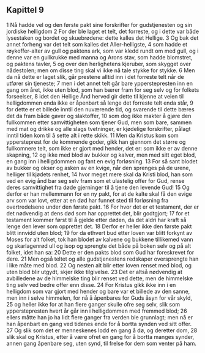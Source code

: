 ## Kapittel 9

1 Nå hadde vel og den første pakt sine forskrifter for gudstjenesten og sin jordiske helligdom
2 For der ble laget et telt, det forreste, og i dette var både lysestaken og bordet og skuebrødene: dette kalles det Hellige.
3 Og bak det annet forheng var det telt som kalles det Aller-helligste,
4 som hadde et røykoffer-alter av gull og paktens ark, som var kledd rundt om med gull, og i denne var en gullkrukke med manna og Arons stav, som hadde blomstret, og paktens tavler,
5 og over den herlighetens kjeruber, som skygget over nådestolen; men om disse ting skal vi ikke nå tale stykke for stykke.
6 Men da nå dette er laget slik, går prestene alltid inn i det forreste telt når de utfører sin tjeneste;
7 men i det annet telt går bare ypperstepresten inn en gang om året, ikke uten blod, som han bærer fram for seg selv og for folkets forseelser,
8 idet den Hellige Ånd herved gir dette til kjenne at veien til helligdommen enda ikke er åpenbart så lenge det forreste telt enda står,
9 for dette er et billede inntil den nuværende tid, og svarende til dette bæres det da fram både gaver og slaktoffer,
10 som dog ikke makter å gjøre den fullkommen etter samvittigheten som tjener Gud, men som bare, sammen med mat og drikke og alle slags tvetninger, er kjødelige forskrifter, pålagt inntil tiden kom til å sette alt i rette skikk.
11 Men da Kristus kom som yppersteprest for de kommende goder, gikk han gjennom det større og fullkomnere telt, som ikke er gjort med hender, det er: som ikke er av denne skapning,
12 og ikke med blod av bukker og kalver, men med sitt eget blod, en gang inn i helligdommen og fant en evig forløsning.
13 For så sant blodet av bukker og okser og asken av en kvige, når den sprenges på de urene, helliger til kjødets renhet,
14 hvor meget mere skal da Kristi blod, han som ved en evig ånd bar seg selv fram som et ulastelig offer for Gud, rense deres samvittighet fra døde gjerninger til å tjene den levende Gud!
15 Og derfor er han mellemmann for en ny pakt, for at de kalte skal få den evige arv som var lovt, etter at en død har funnet sted til forløsning fra overtredelsene under den første pakt.
16 For hvor det er et testament, der er det nødvendig at dens død som har opprettet det, blir godtgjort;
17 for et testament kommer først til å gjelde etter døden, da det aldri har kraft så lenge den lever som opprettet det.
18 Derfor er heller ikke den første pakt blitt innvidd uten blod;
19 for da ethvert bud etter loven var blitt forkynt av Moses for alt folket, tok han blodet av kalvene og bukkene tillikemed vann og skarlagenrød ull og isop og sprengte det både på boken selv og på alt folket, idet han sa:
20 Dette er den pakts blod som Gud har foreskrevet for dere.
21 Men også teltet og alle gudstjenestens redskaper oversprengte han i like måte med blod.
22 Og nesten alt blir etter loven renset med blod, og uten blod blir utgydt, skjer ikke tilgivelse.
23 Det er altså nødvendig at avbilledene av de himmelske ting blir renset ved dette, men de himmelske ting selv ved bedre offer enn disse.
24 For Kristus gikk ikke inn i en helligdom som var gjort med hender og bare var et billede av den sanne, men inn i selve himmelen, for nå å åpenbares for Guds åsyn for vår skyld,
25 og heller ikke for at han flere ganger skulle ofre seg selv, slik som ypperstepresten hvert år går inn i helligdommen med fremmed blod;
26 ellers måtte han jo ha lidt flere ganger fra verden ble grunnlagt; men nå er han åpenbart en gang ved tidenes ende for å bortta synden ved sitt offer.
27 Og slik som det er menneskenes lodd en gang å dø, og deretter dom,
28 slik skal og Kristus, etter å være ofret en gang for å bortta manges synder, annen gang åpenbare seg, uten synd, til frelse for dem som venter på ham.
